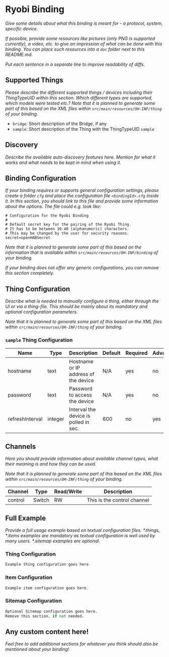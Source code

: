 # Ryobi Binding

_Give some details about what this binding is meant for - a protocol, system, specific device._

_If possible, provide some resources like pictures (only PNG is supported currently), a video, etc. to give an impression of what can be done with this binding._
_You can place such resources into a `doc` folder next to this README.md._

_Put each sentence in a separate line to improve readability of diffs._

## Supported Things

_Please describe the different supported things / devices including their ThingTypeUID within this section._
_Which different types are supported, which models were tested etc.?_
_Note that it is planned to generate some part of this based on the XML files within ```src/main/resources/OH-INF/thing``` of your binding._

- `bridge`: Short description of the Bridge, if any
- `sample`: Short description of the Thing with the ThingTypeUID `sample`

## Discovery

_Describe the available auto-discovery features here._
_Mention for what it works and what needs to be kept in mind when using it._

## Binding Configuration

_If your binding requires or supports general configuration settings, please create a folder ```cfg``` and place the configuration file ```<bindingId>.cfg``` inside it._
_In this section, you should link to this file and provide some information about the options._
_The file could e.g. look like:_

```
# Configuration for the Ryobi Binding
#
# Default secret key for the pairing of the Ryobi Thing.
# It has to be between 10-40 (alphanumeric) characters.
# This may be changed by the user for security reasons.
secret=openHABSecret
```

_Note that it is planned to generate some part of this based on the information that is available within ```src/main/resources/OH-INF/binding``` of your binding._

_If your binding does not offer any generic configurations, you can remove this section completely._

## Thing Configuration

_Describe what is needed to manually configure a thing, either through the UI or via a thing-file._
_This should be mainly about its mandatory and optional configuration parameters._

_Note that it is planned to generate some part of this based on the XML files within ```src/main/resources/OH-INF/thing``` of your binding._

### `sample` Thing Configuration

| Name            | Type    | Description                           | Default | Required | Advanced |
|-----------------|---------|---------------------------------------|---------|----------|----------|
| hostname        | text    | Hostname or IP address of the device  | N/A     | yes      | no       |
| password        | text    | Password to access the device         | N/A     | yes      | no       |
| refreshInterval | integer | Interval the device is polled in sec. | 600     | no       | yes      |

## Channels

_Here you should provide information about available channel types, what their meaning is and how they can be used._

_Note that it is planned to generate some part of this based on the XML files within ```src/main/resources/OH-INF/thing``` of your binding._

| Channel | Type   | Read/Write | Description                 |
|---------|--------|------------|-----------------------------|
| control | Switch | RW         | This is the control channel |

## Full Example

_Provide a full usage example based on textual configuration files._
_*.things, *.items examples are mandatory as textual configuration is well used by many users._
_*.sitemap examples are optional._

### Thing Configuration

```java
Example thing configuration goes here.
```
### Item Configuration

```java
Example item configuration goes here.
```

### Sitemap Configuration

```perl
Optional Sitemap configuration goes here.
Remove this section, if not needed.
```

## Any custom content here!

_Feel free to add additional sections for whatever you think should also be mentioned about your binding!_
